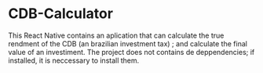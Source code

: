 # CDB-Calculator
This React Native contains an aplication that can calculate the true rendment of the CDB (an brazilian investment tax) ; and calculate the final value of an investiment. The project does not contains de deppendencies; if installed, it is neccessary to install them.
